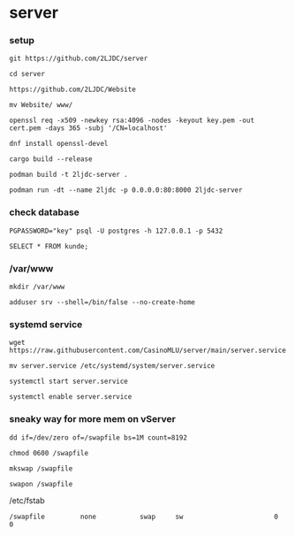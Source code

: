 # server

### setup
```
git https://github.com/2LJDC/server
```
```
cd server
```
```
https://github.com/2LJDC/Website
```
```
mv Website/ www/
```
```
openssl req -x509 -newkey rsa:4096 -nodes -keyout key.pem -out cert.pem -days 365 -subj '/CN=localhost'
```
```
dnf install openssl-devel
```
```
cargo build --release
```
```
podman build -t 2ljdc-server .
```
```
podman run -dt --name 2ljdc -p 0.0.0.0:80:8000 2ljdc-server
```


### check database
```
PGPASSWORD="key" psql -U postgres -h 127.0.0.1 -p 5432
```
```
SELECT * FROM kunde;
```


### /var/www
```
mkdir /var/www
```
```
adduser srv --shell=/bin/false --no-create-home
```

### systemd service
```
wget https://raw.githubusercontent.com/CasinoMLU/server/main/server.service
```
```
mv server.service /etc/systemd/system/server.service
```
```
systemctl start server.service
```
```
systemctl enable server.service
```
### sneaky way for more mem on vServer
```
dd if=/dev/zero of=/swapfile bs=1M count=8192 
```
```
chmod 0600 /swapfile
```
```
mkswap /swapfile 
```
```
swapon /swapfile 
```
/etc/fstab 
```
/swapfile         none           swap     sw                       0    0
```
